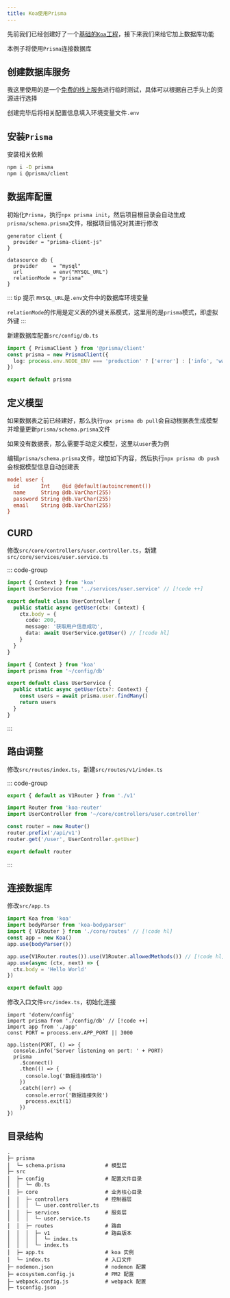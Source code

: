 ```yaml
---
title: Koa使用Prisma
---
```


先前我们已经创建好了一个[基础的`Koa`工程](./create.md)，接下来我们来给它加上数据库功能

本例子将使用`Prisma`连接数据库

## 创建数据库服务

我这里使用的是一个[免费的线上服务](https://methodot.com/)进行临时测试，具体可以根据自己手头上的资源进行选择

创建完毕后将相关配置信息填入环境变量文件`.env`

## 安装`Prisma`

安装相关依赖

```sh
npm i -D prisma
npm i @prisma/client
```

## 数据库配置

初始化`Prisma`，执行`npx prisma init`，然后项目根目录会自动生成`prisma/schema.prisma`文件，根据项目情况对其进行修改

```ini{7-8}
generator client {
  provider = "prisma-client-js"
}

datasource db {
  provider     = "mysql"
  url          = env("MYSQL_URL")
  relationMode = "prisma"
}
```

::: tip 提示
`MYSQL_URL`是`.env`文件中的数据库环境变量

`relationMode`的作用是定义表的外键关系模式，这里用的是`prisma`模式，即虚拟外键
:::

新建数据库配置`src/config/db.ts`

```ts
import { PrismaClient } from '@prisma/client'
const prisma = new PrismaClient({
  log: process.env.NODE_ENV === 'production' ? ['error'] : ['info', 'warn', 'error']
})

export default prisma
```

## 定义模型

如果数据表之前已经建好，那么执行`npx prisma db pull`会自动根据表生成模型并增量更新`prisma/schema.prisma`文件

如果没有数据表，那么需要手动定义模型，这里以`user`表为例

编辑`prisma/schema.prisma`文件，增加如下内容，然后执行`npx prisma db push`会根据模型信息自动创建表

```ini
model user {
  id       Int    @id @default(autoincrement())
  name     String @db.VarChar(255)
  password String @db.VarChar(255)
  email    String @db.VarChar(255)
}
```

## CURD

修改`src/core/controllers/user.controller.ts`，新建`src/core/services/user.service.ts`

::: code-group

```ts [user.controller.ts]
import { Context } from 'koa'
import UserService from '../services/user.service' // [!code ++]

export default class UserController {
  public static async getUser(ctx: Context) {
    ctx.body = {
      code: 200,
      message: '获取用户信息成功',
      data: await UserService.getUser() // [!code hl]
    }
  }
}
```

```ts [user.service.ts]
import { Context } from 'koa'
import prisma from '~/config/db'

export default class UserService {
  public static async getUser(ctx?: Context) {
    const users = await prisma.user.findMany()
    return users
  }
}
```

:::

## 路由调整

修改`src/routes/index.ts`，新建`src/routes/v1/index.ts`

::: code-group

```ts [routes/index.ts]
export { default as V1Router } from './v1'
```

```ts [v1/index.ts]
import Router from 'koa-router'
import UserController from '~/core/controllers/user.controller'

const router = new Router()
router.prefix('/api/v1')
router.get('/user', UserController.getUser)

export default router
```

:::

## 连接数据库

修改`src/app.ts`

```ts
import Koa from 'koa'
import bodyParser from 'koa-bodyparser'
import { V1Router } from './core/routes' // [!code hl]
const app = new Koa()
app.use(bodyParser())

app.use(V1Router.routes()).use(V1Router.allowedMethods()) // [!code hl]
app.use(async (ctx, next) => {
  ctx.body = 'Hello World'
})

export default app
```

修改入口文件`src/index.ts`，初始化连接

```ts{8-16}
import 'dotenv/config'
import prisma from './config/db' // [!code ++]
import app from './app'
const PORT = process.env.APP_PORT || 3000

app.listen(PORT, () => {
  console.info('Server listening on port: ' + PORT)
  prisma
    .$connect()
    .then(() => {
      console.log('数据连接成功')
    })
    .catch((err) => {
      console.error('数据连接失败')
      process.exit(1)
    })
})
```

## 目录结构

```
.
├─ prisma
│  └─ schema.prisma             # 模型层
├─ src
│  ├─ config                    # 配置文件目录
│  │  └─ db.ts
│  ├─ core                      # 业务核心目录
│  │  ├─ controllers            # 控制器层
│  │  │  └─ user.controller.ts
│  │  ├─ services               # 服务层
│  │  │  └─ user.service.ts
│  │  ├─ routes                 # 路由
│  │  │  ├─ v1                  # 路由版本
│  │  │  │  └─ index.ts
│  │  │  └─ index.ts
│  ├─ app.ts                    # koa 实例
│  └─ index.ts                  # 入口文件
├─ nodemon.json                 # nodemon 配置
├─ ecosystem.config.js          # PM2 配置
├─ webpack.config.js            # webpack 配置
├─ tsconfig.json
```
